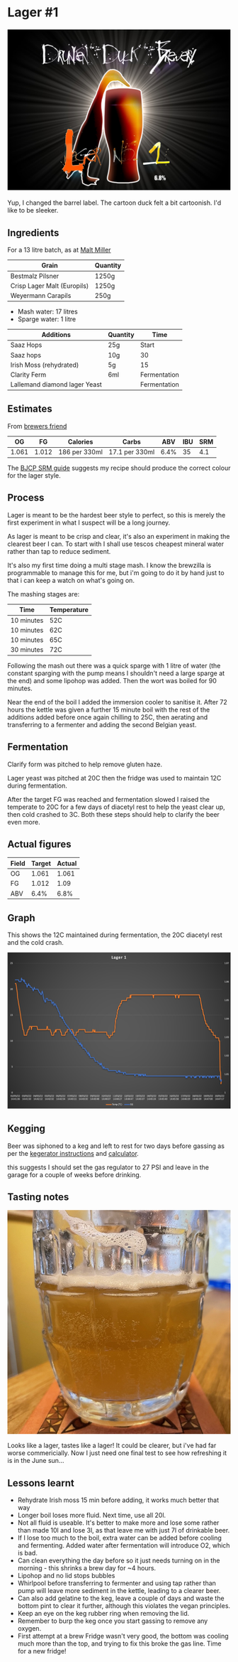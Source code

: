# Lager #1

![label](label.jpg)

Yup, I changed the barrel label. The cartoon duck felt a bit cartoonish. I'd like to be sleeker.

## Ingredients

For a 13 litre batch, as at [Malt Miller](https://www.themaltmiller.co.uk/rg/?id=268398)

| Grain                          | Quantity |
| ------------------------------ | -------- |
| Bestmalz Pilsner               | 1250g    |
| Crisp Lager Malt (Europils)    | 1250g    |
| Weyermann Carapils             | 250g     |

* Mash water: 17 litres
* Sparge water: 1 litre

| Additions                              | Quantity | Time         |
| -------------------------------------- | -------- | ------------ |
| Saaz Hops                              | 25g      | Start        |
| Saaz hops                              | 10g      | 30           |
| Irish Moss (rehydrated)                             | 5g       | 15 |
| Clarity Ferm | 6ml         |  Fermentation |
| Lallemand diamond lager Yeast |          |  Fermentation |


## Estimates

From [brewers friend](https://www.brewersfriend.com)

| OG    | FG    | Calories     | Carbs         | ABV  | IBU  | SRM  |
| ----- | ----- | ------------ | ------------- |---- | ---- | ---- |
| 1.061 | 1.012 | 186 per 330ml | 17.1 per 330ml | 6.4% | 35   | 4.1   |

The [BJCP SRM guide](https://www.brewersfriend.com/2017/05/07/beer-styles-srm-color-chart-2017-update/) suggests my recipe should produce the correct colour for the lager style.


## Process
Lager is meant to be the hardest beer style to perfect, so this is merely the first experiment in what I suspect will be a long journey.

As lager is meant to be crisp and clear, it's also an experiment in making the clearest beer I can. To start with I shall use tescos cheapest mineral water rather than tap to reduce sediment.

It's also my first time doing a multi stage mash. I know the brewzilla is programmable to manage this for me, but i'm going to do it by hand just to that i can keep a watch on what's going on.

The mashing stages are:

| Time | Temperature |
| ---- | ----------- |
| 10 minutes | 52C |
| 10 minutes | 62C |
| 10 minutes | 65C |
| 30 minutes | 72C |

Following the mash out there was a quick sparge with 1 litre of water (the constant sparging with the pump means I shouldn't need a large sparge at the end) and some lipohop was added.
Then the wort was boiled for 90 minutes.

Near the end of the boil I added the immersion cooler to sanitise it.
After 72 hours the kettle was given a further 15 minute boil with the rest of the additions added before once again chilling to 25C, then aerating and transferring to a fermenter and adding the second Belgian yeast.

## Fermentation

Clarify form was pitched to help remove gluten haze.

Lager yeast was pitched at 20C then the fridge was used to maintain 12C during fermentation.


After the target FG was reached and fermentation slowed I raised the temperate to 20C for a few days of diacetyl rest to help the yeast clear up, then cold crashed to 3C. Both these steps should help to clarify the beer even more.

## Actual figures


| Field       | Target         | Actual |
| ----------- | ------------- | ---------- |
| OG          | 1.061      |1.061 |
| FG          | 1.012      |1.09|
| ABV         | 6.4%    |6.8%|

## Graph
This shows the 12C maintained during fermentation, the 20C diacetyl rest and the cold crash.

![Fermentation Graph](graph.png)

## Kegging

Beer was siphoned to a keg and left to rest for two days before gassing as per the
[ kegerator instructions](https://learn.kegerator.com/force-carbonating-beer/) and  [calculator](https://www.brewersfriend.com/keg-carbonation-calculator/  ).

this suggests I should set the gas regulator to 27 PSI and leave in the garage for a couple of weeks before drinking.


## Tasting notes

![beer](beer.jpg)


Looks like a lager, tastes like a lager!
It could be clearer, but i've had far worse commericially.
Now I just need one final test to see how refreshing it is in the June sun...

## Lessons learnt
* Rehydrate Irish moss 15 min before adding, it works much better that way
* Longer boil loses more fluid. Next time, use all 20l.
* Not all fluid is useable. It's better to make more and lose some rather than made 10l and lose 3l, as that leave me with just 7l of drinkable beer.
* If I lose too much to the boil, extra water can be added before cooling and fermenting. Added water after fermentation will introduce O2, which is bad.
* Can clean everything the day before so it just needs turning on in the morning - this shrinks a brew day for ~4 hours.
* Lipohop and no lid stops bubbles
* Whirlpool before transferring to fermenter and using tap rather than pump will leave more sediment in the kettle, leading to a clearer beer.
* Can also add gelatine to the keg, leave a couple of days and waste the bottom pint to clear it further, although this violates the vegan principles.
* Keep an eye on the keg rubber ring when removing the lid.
* Remember to burp the keg once you start gassing to remove any oxygen.
* First attempt at a brew Fridge wasn't very good, the bottom was cooling much more than the top, and trying to fix this broke the gas line. Time for a new fridge!
